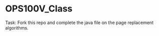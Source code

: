 # OPS100V_Class
Task:
Fork this repo and complete the java file on the page replacement algorithms.
